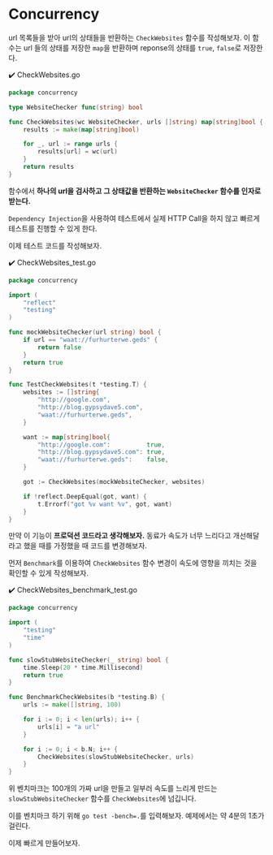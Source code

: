 # Concurrency

url 목록들을 받아 url의 상태들을 반환하는 `CheckWebsites` 함수를 작성해보자. 이 함수는 url 들의 상태를 저장한 `map`을 반환하며 reponse의 상태를 `true`, `false`로 저장한다.

:heavy_check_mark: CheckWebsites.go
```go
package concurrency

type WebsiteChecker func(string) bool

func CheckWebsites(wc WebsiteChecker, urls []string) map[string]bool {
	results := make(map[string]bool)

	for _, url := range urls {
		results[url] = wc(url)
	}
	return results
}
```
함수에서 **하나의 url을 검사하고 그 상태값을 반환하는 `WebsiteChecker` 함수를 인자로 받는다.**

`Dependency Injection`을 사용하여 테스트에서 실제 HTTP Call을 하지 않고 빠르게 테스트를 진행할 수 있게 한다.

이제 테스트 코드를 작성해보자.

:heavy_check_mark: CheckWebsites_test.go
```go
package concurrency

import (
	"reflect"
	"testing"
)

func mockWebsiteChecker(url string) bool {
	if url == "waat://furhurterwe.geds" {
		return false
	}
	return true
}

func TestCheckWebsites(t *testing.T) {
	websites := []string{
		"http://google.com",
		"http://blog.gypsydave5.com",
		"waat://furhurterwe.geds",
	}

	want := map[string]bool{
		"http://google.com":          true,
		"http://blog.gypsydave5.com": true,
		"waat://furhurterwe.geds":    false,
	}

	got := CheckWebsites(mockWebsiteChecker, websites)

	if !reflect.DeepEqual(got, want) {
		t.Errorf("got %v want %v", got, want)
	}
}
```

만약 이 기능이 **프로덕션 코드라고 생각해보자.** 동료가 속도가 너무 느리다고 개선해달라고 했을 때를 가정했을 때 코드를 변경해보자.

먼저 `Benchmark`를 이용하여 `CheckWebsites` 함수 변경이 속도에 영향을 끼치는 것을 확인할 수 있게 작성해보자.

:heavy_check_mark: CheckWebsites_benchmark_test.go
```go
package concurrency

import (
	"testing"
	"time"
)

func slowStubWebsiteChecker(_ string) bool {
	time.Sleep(20 * time.Millisecond)
	return true
}

func BenchmarkCheckWebsites(b *testing.B) {
	urls := make([]string, 100)

	for i := 0; i < len(urls); i++ {
		urls[i] = "a url"
	}

	for i := 0; i < b.N; i++ {
		CheckWebsites(slowStubWebsiteChecker, urls)
	}
}
```
위 벤치마크는 100개의 가짜 url을 만들고 일부러 속도를 느리게 만드는 `slowStubWebsiteChecker` 함수를 `CheckWebsites`에 넘깁니다.  

이를 벤치마크 하기 위해 `go test -bench=.`를 입력해보자. 예제에서는 약 4분의 1초가 걸린다.

이제 빠르게 만들어보자.
